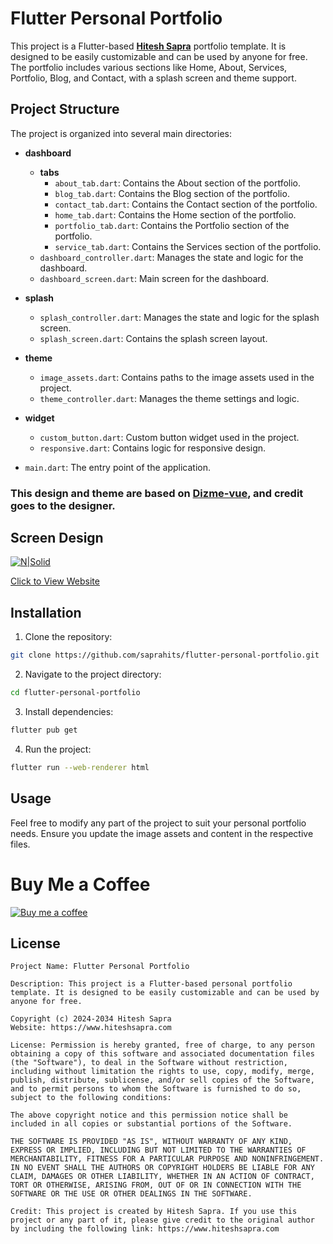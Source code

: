 # Flutter Personal Portfolio

This project is a Flutter-based **[Hitesh Sapra](https://hiteshsapra.com)** portfolio template. It is designed to be easily customizable and can be used by anyone for free. The portfolio includes various sections like Home, About, Services, Portfolio, Blog, and Contact, with a splash screen and theme support.

## Project Structure

The project is organized into several main directories:

- **dashboard**
    - **tabs**
        - `about_tab.dart`: Contains the About section of the portfolio.
        - `blog_tab.dart`: Contains the Blog section of the portfolio.
        - `contact_tab.dart`: Contains the Contact section of the portfolio.
        - `home_tab.dart`: Contains the Home section of the portfolio.
        - `portfolio_tab.dart`: Contains the Portfolio section of the portfolio.
        - `service_tab.dart`: Contains the Services section of the portfolio.
    - `dashboard_controller.dart`: Manages the state and logic for the dashboard.
    - `dashboard_screen.dart`: Main screen for the dashboard.

- **splash**
    - `splash_controller.dart`: Manages the state and logic for the splash screen.
    - `splash_screen.dart`: Contains the splash screen layout.

- **theme**
    - `image_assets.dart`: Contains paths to the image assets used in the project.
    - `theme_controller.dart`: Manages the theme settings and logic.

- **widget**
    - `custom_button.dart`: Custom button widget used in the project.
    - `responsive.dart`: Contains logic for responsive design.

- `main.dart`: The entry point of the application.

### This design and theme are based on [Dizme-vue](https://dizme-vuedizme-vue.vercel.app/intro?storefront=envato-elements), and credit goes to the designer.

## Screen Design
[![N|Solid](https://hiteshsapra.com/hiteshsapra.png)](https://hiteshsapra.com/)

[Click to View Website](https://hiteshsapra.com)

## Installation

1. Clone the repository:

```sh
git clone https://github.com/saprahits/flutter-personal-portfolio.git
```
2. Navigate to the project directory:
```sh
cd flutter-personal-portfolio
```
3. Install dependencies:
```sh
flutter pub get
```
4. Run the project:
```sh
flutter run --web-renderer html
```

## Usage
Feel free to modify any part of the project to suit your personal portfolio needs. Ensure you update the image assets and content in the respective files.

# Buy Me a Coffee

[![Buy me a coffee](https://www.buymeacoffee.com/assets/img/custom_images/yellow_img.png)](https://www.buymeacoffee.com/hiteshsapra)

## License
```
Project Name: Flutter Personal Portfolio

Description: This project is a Flutter-based personal portfolio template. It is designed to be easily customizable and can be used by anyone for free.

Copyright (c) 2024-2034 Hitesh Sapra
Website: https://www.hiteshsapra.com

License: Permission is hereby granted, free of charge, to any person obtaining a copy of this software and associated documentation files (the "Software"), to deal in the Software without restriction, including without limitation the rights to use, copy, modify, merge, publish, distribute, sublicense, and/or sell copies of the Software, and to permit persons to whom the Software is furnished to do so, subject to the following conditions:

The above copyright notice and this permission notice shall be included in all copies or substantial portions of the Software.

THE SOFTWARE IS PROVIDED "AS IS", WITHOUT WARRANTY OF ANY KIND, EXPRESS OR IMPLIED, INCLUDING BUT NOT LIMITED TO THE WARRANTIES OF MERCHANTABILITY, FITNESS FOR A PARTICULAR PURPOSE AND NONINFRINGEMENT. IN NO EVENT SHALL THE AUTHORS OR COPYRIGHT HOLDERS BE LIABLE FOR ANY CLAIM, DAMAGES OR OTHER LIABILITY, WHETHER IN AN ACTION OF CONTRACT, TORT OR OTHERWISE, ARISING FROM, OUT OF OR IN CONNECTION WITH THE SOFTWARE OR THE USE OR OTHER DEALINGS IN THE SOFTWARE.

Credit: This project is created by Hitesh Sapra. If you use this project or any part of it, please give credit to the original author by including the following link: https://www.hiteshsapra.com

```
